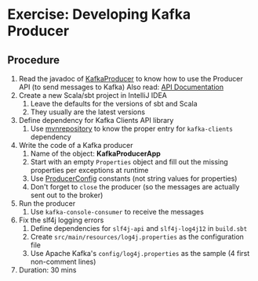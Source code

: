 # Exercise: Developing Kafka Producer

## Procedure

1. Read the javadoc of [KafkaProducer](http://kafka.apache.org/24/javadoc/index.html?org/apache/kafka/clients/producer/KafkaProducer.html) to know how to use the Producer API (to send messages to Kafka)
Also read: [API Documentation](http://kafka.apache.org/documentation/#api)
2. Create a new Scala/sbt project in IntelliJ IDEA
    1. Leave the defaults for the versions of sbt and Scala
    2. They usually are the latest versions
3. Define dependency for Kafka Clients API library
    1. Use [mvnrepository](https://mvnrepository.com/artifact/org.apache.kafka/kafka-clients/2.0.0) to know the proper entry for `kafka-clients` dependency
4. Write the code of a Kafka producer
    1. Name of the object: **KafkaProducerApp**
    2. Start with an empty `Properties` object and fill out the missing properties per exceptions at runtime
    3. Use [ProducerConfig](https://kafka.apache.org/20/javadoc/org/apache/kafka/clients/producer/ProducerConfig.html) constants (not string values for properties)
    4. Don't forget to `close` the producer (so the messages are actually sent out to the broker)
5. Run the producer
    1. Use `kafka-console-consumer` to receive the messages
6. Fix the slf4j logging errors
    1. Define dependencies for `slf4j-api` and `slf4j-log4j12` in `build.sbt`
    2. Create `src/main/resources/log4j.properties` as the configuration file
    3. Use Apache Kafka's `config/log4j.properties` as the sample (4 first non-comment lines)
7. Duration: 30 mins
